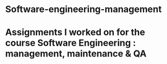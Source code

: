 # Software-engineering-management
# Assignments I worked on for the course Software Engineering : management, maintenance & QA
